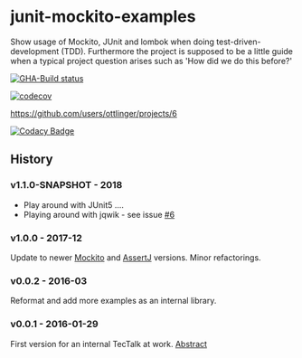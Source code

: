 # junit-mockito-examples
Show usage of Mockito, JUnit and lombok when doing test-driven-development (TDD).
Furthermore the project is supposed to be a little guide when a typical project question arises such as 'How did we do this before?'

[![GHA-Build status](https://github.com/ottlinger/junit-mockito-examples/actions/workflows/maven.yml/badge.svg)](https://github.com/ottlinger/junit-mockito-examples/actions)

[![codecov](https://codecov.io/gh/ottlinger/junit-mockito-examples/branch/master/graph/badge.svg?token=kQTfhzeDP5)](https://codecov.io/gh/ottlinger/junit-mockito-examples)

https://github.com/users/ottlinger/projects/6

[![Codacy Badge](https://app.codacy.com/project/badge/Grade/2b52901594704393b492ee391fdf8b1c)](https://www.codacy.com/gh/ottlinger/junit-mockito-examples/dashboard)
## History
### v1.1.0-SNAPSHOT - 2018

* Play around with JUnit5 ....
* Playing around with jqwik - see issue [#6](./issues/6)

### v1.0.0 - 2017-12
Update to newer [Mockito](https://site.mockito.org/) and [AssertJ](https://joel-costigliola.github.io/assertj/) versions. Minor refactorings.

### v0.0.2 - 2016-03
Reformat and add more examples as an internal library.

### v0.0.1 - 2016-01-29
First version for an internal TecTalk at work. [Abstract](abstract.md)
